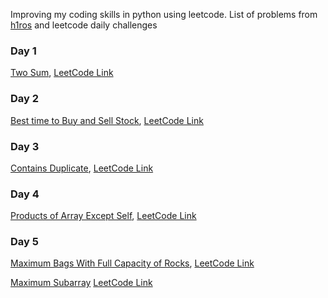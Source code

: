 Improving my coding skills in python using leetcode. List of problems from [h1ros](https://h1ros.github.io/posts/coding/leetcode-top-100-problem-selection/) and leetcode daily challenges

### Day 1 ###
[Two Sum](https://github.com/Paramamithra/100-Days-of-Leet-Code/blob/main/Two%20Sum.py), [LeetCode Link](https://leetcode.com/problems/two-sum/)

### Day 2 ###
[Best time to Buy and Sell Stock](https://github.com/Paramamithra/100-Days-of-Leet-Code/blob/main/Best%20Time%20to%20Buy%20and%20Sell%20Stock.py), [LeetCode Link](https://leetcode.com/problems/best-time-to-buy-and-sell-stock/)

### Day 3 ###
[Contains Duplicate](https://github.com/Paramamithra/100-Days-of-Leet-Code/blob/main/Contains%20Duplicate.py), [LeetCode Link](https://leetcode.com/problems/contains-duplicate/)

### Day 4 ###
[Products of Array Except Self](https://github.com/Paramamithra/100-Days-of-Leet-Code/blob/main/Products%20of%20Array%20Except%20Self.py), [LeetCode Link](https://leetcode.com/problems/product-of-array-except-self/)

### Day 5 ###
[Maximum Bags With Full Capacity of Rocks](https://github.com/Paramamithra/100-Days-of-Leet-Code/blob/main/Maximum%20Bags%20With%20Full%20Capacity%20of%20Rocks.py), [LeetCode Link](https://leetcode.com/problems/maximum-bags-with-full-capacity-of-rocks/)

[Maximum Subarray]() [LeetCode Link](https://leetcode.com/problems/maximum-subarray/)
